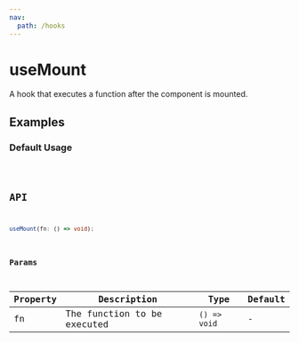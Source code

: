 ```yaml
---
nav:
  path: /hooks
---
```


# useMount

A hook that executes a function after the component is mounted.

## Examples

### Default Usage

<code src="./demo/demo1.tsx" />

## API

```typescript
useMount(fn: () => void);
```

### Params

| Property | Description                      | Type         | Default |
|----------|----------------------------------|--------------|---------|
| fn       | The function to be executed | `() => void` | -       |

